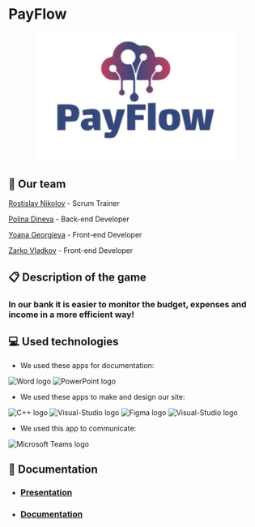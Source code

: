 # PayFlow
<p align="center">

<img width = "400" alt="logo" src="https://github.com/codingburgas/finance-challenge-payflow/blob/main/Documents/assets/logo.png">

## 🏢 Our team
<p><a href="https://github.com/RDNikolov22">Rostislav Nikolov</a> - Scrum Trainer</p>
<p><a href="https://github.com/PDDineva22">Polina Dineva</a> - Back-end Developer</p>
<p><a href="https://github.com/YTGeorgieva22">Yoana Georgieva</a> - Front-end Developer</p>
<p><a href="https://github.com/ZSVladkov22">Zarko Vladkov</a> - Front-end Developer</p>

## 📋 Description of the game
### In our bank it is easier to monitor the budget, expenses and income in a more efficient way!

## 💻 Used technologies
- We used these apps for documentation:
<p align="left">
<p>
<img src="https://cdn.worldvectorlogo.com/logos/word-1.svg" alt="Word logo" width=48px>
<img src="https://cdn.worldvectorlogo.com/logos/powerpoint-2.svg" alt="PowerPoint logo" width=48px>
   </p>
</p>

- We used these apps to make and design our site:
<p align="left">
<p>
<img src="https://cdn.worldvectorlogo.com/logos/c.svg" alt="C++ logo" width=48px>
  <img src="https://cdn.worldvectorlogo.com/logos/visual-studio-2013.svg" alt="Visual-Studio logo" width=48px>
<img src="https://cdn.worldvectorlogo.com/logos/figma-5.svg" alt="Figma logo" width=80px>
<img src="https://cdn.discordapp.com/attachments/1175485686258880592/1303079368817639574/Visual_Studio_Code_1.35_icon.svg.png?ex=672a72bb&is=6729213b&hm=7146c73929954a5dc300dc29a1755bc76874f662bbdca939bd89c8548048daa2&" alt="Visual-Studio logo" width=48px>
     </p>
</p>

- We used this app to communicate:
<p align="left">
<p>
    <img src="https://cdn.worldvectorlogo.com/logos/microsoft-teams-1.svg" alt="Microsoft Teams logo" width=48px>
 </p>
</p>



## 📃 Documentation
- ### [Presentation](https://github.com/codingburgas/finance-challenge-payflow/blob/main/Documents/PayFlow's%20presentation.pptx)
- ### [Documentation](https://github.com/codingburgas/finance-challenge-payflow/blob/main/Documents/PayFlow-doc.docx)
